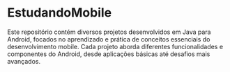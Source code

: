 # EstudandoMobile
Este repositório contém diversos projetos desenvolvidos em Java para Android, focados no aprendizado e prática de conceitos essenciais do desenvolvimento mobile. Cada projeto aborda diferentes funcionalidades e componentes do Android, desde aplicações básicas até desafios mais avançados.

